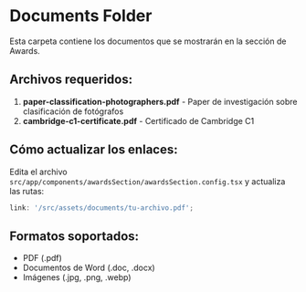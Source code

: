 # Documents Folder

Esta carpeta contiene los documentos que se mostrarán en la sección de Awards.

## Archivos requeridos:

1. **paper-classification-photographers.pdf** - Paper de investigación sobre clasificación de fotógrafos
2. **cambridge-c1-certificate.pdf** - Certificado de Cambridge C1

## Cómo actualizar los enlaces:

Edita el archivo `src/app/components/awardsSection/awardsSection.config.tsx` y actualiza las rutas:

```typescript
link: '/src/assets/documents/tu-archivo.pdf';
```

## Formatos soportados:

- PDF (.pdf)
- Documentos de Word (.doc, .docx)
- Imágenes (.jpg, .png, .webp)
